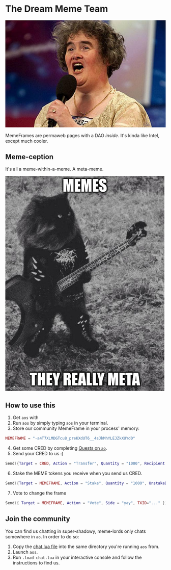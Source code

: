 # The Dream Meme Team

![I Dreamed a dream](dream-team.png)

MemeFrames are permaweb pages with a DAO _inside_. It's kinda like Intel, except much cooler.

## Meme-ception

It's all a meme-within-a-meme. A meta-meme. 

![Meta Meme](meta-meme.jpeg)

## How to use this

1. Get `aos` with 
2. Run `aos` by simply typing `aos` in your terminal.
3. Store our community MemeFrame in your process' memory:

```lua
MEMEFRAME = "-a4T7XLMDGTcu8_preKXdUT6__4sJkMhYLEJZkXUYd0"
```

4. Get some CRED by completing [Quests on `ao`](https://cookbook_ao.g8way.io/tutorials/begin/index.html).
5. Send your CRED to us :)

```lua
Send({Target = CRED, Action = "Transfer", Quantity = "1000", Recipient = MEMEFRAME})
```

6. Stake the MEME tokens you receive when you send us CRED.

```lua
Send({Target = MEMEFRAME, Action = "Stake", Quantity = "1000", UnstakeDelay = "1000" })
```

7. Vote to change the frame

```lua
Send({ Target = MEMEFRAME, Action = "Vote", Side = "yay", TXID="..." })
```

## Join the community

You can find us chatting in super-shadowy, meme-lords only chats somewhere in `ao`. In order to do so:

1. Copy the [chat.lua file](/process/chat.lua) into the same directory you're running `aos` from.
2. Launch `aos`.
3. Run `.load chat.lua` in your interactive console and follow the instructions to find us.